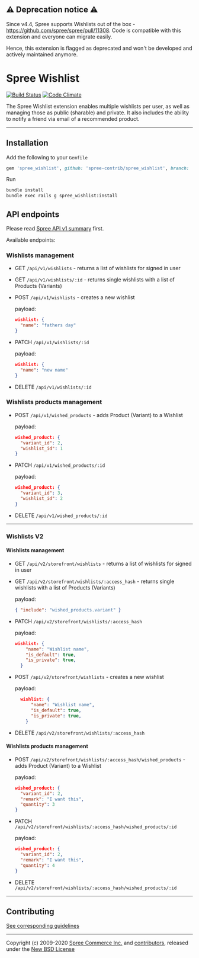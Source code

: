 ## ⚠️ Deprecation notice ⚠️

Since v4.4, Spree supports Wishlists out of the box - https://github.com/spree/spree/pull/11308. Code is compatible with this extension and everyone can migrate  easily.

Hence, this extension is flagged as deprecated and won't be developed and actively maintained anymore. 

# Spree Wishlist

[![Build Status](https://travis-ci.org/spree-contrib/spree_wishlist.svg?branch=master)](https://travis-ci.org/spree-contrib/spree_wishlist)
[![Code Climate](https://codeclimate.com/github/spree-contrib/spree_wishlist/badges/gpa.svg)](https://codeclimate.com/github/spree-contrib/spree_wishlist)

The Spree Wishlist extension enables multiple wishlists per user, as well as managing those as public (sharable) and private. It also includes the ability to notify a friend via email of a recommended product.

---

## Installation

Add the following to your `Gemfile`

```ruby
gem 'spree_wishlist', github: 'spree-contrib/spree_wishlist', branch: 'main'
```

Run

```bash
bundle install
bundle exec rails g spree_wishlist:install
```

## API endpoints

Please read [Spree API v1 summary](https://guides.spreecommerce.org/api/summary.html) first.

Available endpoints:

### Wishlists management

- GET `/api/v1/wishlists` - returns a list of wishlists for signed in user
- GET `/api/v1/wishlists/:id` - returns single wishlists with a list of Products (Variants)
- POST `/api/v1/wishlists` - creates a new wishlist

  payload:

  ```json
  wishlist: {
    "name": "fathers day"
  }
  ```

- PATCH `/api/v1/wishlists/:id`

  payload:

  ```json
  wishlist: {
    "name": "new name"
  }
  ```

- DELETE `/api/v1/wishlists/:id`

### Wishlists products management

- POST `/api/v1/wished_products` - adds Product (Variant) to a Wishlist

  payload:

  ```json
  wished_product: {
    "variant_id": 2,
    "wishlist_id": 1
  }
  ```

- PATCH `/api/v1/wished_products/:id`

  payload:

  ```json
  wished_product: {
    "variant_id": 3,
    "wishlist_id": 2
  }
  ```

- DELETE `/api/v1/wished_products/:id`

---

### Wishlists V2

#### Wishlists management

- GET `/api/v2/storefront/wishlists` - returns a list of wishlists for signed in user

- GET `/api/v2/storefront/wishlists/:access_hash` - returns single wishlists with a list of Products (Variants)

  payload:

  ```json
  { "include": "wished_products.variant" }
  ```

- PATCH `/api/v2/storefront/wishlists/:access_hash`

  payload:

  ```json
  wishlist: {
      "name": "Wishlist name",
      "is_default": true,
      "is_private": true,
    }
  ```

- POST `/api/v2/storefront/wishlists` - creates a new wishlist

  payload:

  ```json
    wishlist: {
        "name": "Wishlist name",
        "is_default": true,
        "is_private": true,
      }
  ```

- DELETE `/api/v2/storefront/wishlists/:access_hash`

#### Wishlists products management

- POST `/api/v2/storefront/wishlists/:access_hash/wished_products` - adds Product (Variant) to a Wishlist

  payload:

  ```json
  wished_product: {
    "variant_id": 2,
    "remark": "I want this",
    "quantity": 3
  }
  ```

- PATCH `/api/v2/storefront/wishlists/:access_hash/wished_products/:id`

  payload:

  ```json
  wished_product: {
    "variant_id": 2,
    "remark": "I want this",
    "quantity": 4
  }
  ```

- DELETE `/api/v2/storefront/wishlists/:access_hash/wished_products/:id`

---

## Contributing

[See corresponding guidelines][1]

---

Copyright (c) 2009-2020 [Spree Commerce Inc.][4] and [contributors][5], released under the [New BSD License][3]

[1]: https://github.com/spree-contrib/spree_wishlist/blob/master/CONTRIBUTING.md
[3]: https://github.com/spree-contrib/spree_wishlist/blob/master/LICENSE.md
[4]: https://github.com/spree
[5]: https://github.com/spree-contrib/spree_wishlist/graphs/contributors
